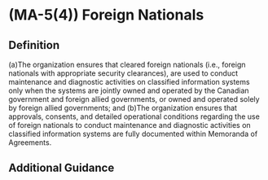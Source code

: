 
# (MA-5(4)) Foreign Nationals

## Definition

(a)The organization ensures that cleared foreign nationals (i.e., foreign nationals with appropriate security clearances), are used to conduct maintenance and diagnostic activities on classified information systems only when the systems are jointly owned and operated by the Canadian government and foreign allied governments, or owned and operated solely by foreign allied governments; and
(b)The organization ensures that approvals, consents, and detailed operational conditions regarding the use of foreign nationals to conduct maintenance and diagnostic activities on classified information systems are fully documented within Memoranda of Agreements.

## Additional Guidance


